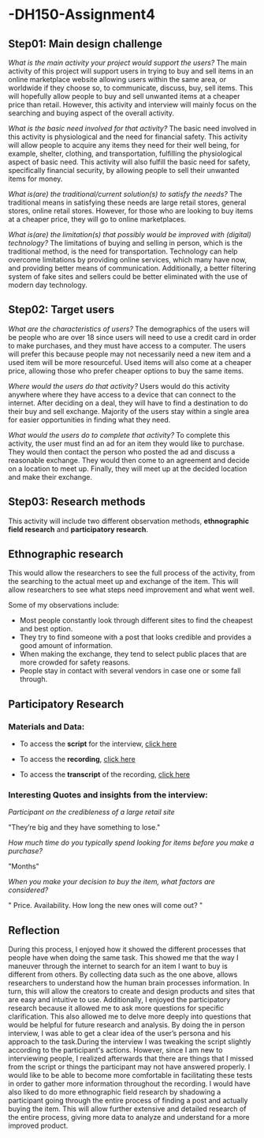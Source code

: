 # -DH150-Assignment4




## Step01: Main design challenge 


*What is the main activity your project would support the users?*
The main activity of this project will support users in trying to buy and sell items in an online marketplace website allowing users within the same area, or worldwide if they choose so, to communicate, discuss, buy, sell items. This will hopefully allow people to buy and sell unwanted items at a cheaper price than retail. However, this activity and interview will mainly focus on the searching and buying aspect of the overall activity. 

*What is the basic need involved for that activity?*
The basic need involved in this activity is physiological and the need for financial safety. This activity will allow people to acquire any items they need for their well being, for example, shelter, clothing, and transportation, fulfilling the physiological aspect of basic need. This activity will also fulfill the basic need for safety, specifically financial security, by allowing people to sell their unwanted items for money. 

*What is(are) the traditional/current solution(s) to satisfy the needs?*
The traditional means in satisfying these needs are large retail stores, general stores, online retail stores. However, for those who are looking to buy items at a cheaper price, they will go to online marketplaces. 

*What is(are) the limitation(s) that possibly would be improved with (digital) technology?*
The limitations of buying and selling in person, which is the traditional method, is the need for transportation. Technology can help overcome limitations by providing online services, which many have now, and providing better means of communication. Additionally, a better filtering system of fake sites and sellers could be better eliminated with the use of modern day technology.




## Step02: Target users 


*What are the characteristics of users?*
The demographics of the users will be people who are over 18 since users will need to use a credit card in order to make purchases, and they must have access to a computer. The users will prefer this because people may not necessarily need a new item and a used item will be more resourceful. Used items will also come at a cheaper price, allowing those who prefer cheaper options to buy the same items.

*Where would the users do that activity?*
Users would do this activity anywhere where they have access to a device that can connect to the internet. After deciding on a deal, they will have to find a destination to do their buy and sell exchange. Majority of the users stay within a single area for easier opportunities in finding what they need.

*What would the users do to complete that activity?*
To complete this activity, the user must find an ad for an item they would like to purchase. They would then contact the person who posted the ad and discuss a reasonable exchange. They would then come to an agreement and decide on a location to meet up. Finally, they will meet up at the decided location and make their exchange. 




## Step03: Research methods


This activity will include two different observation methods, **ethnographic field research** and **participatory research**. 


## **Ethnographic research** 
This would allow the researchers to see the full process of the activity, from the searching to the actual meet up and exchange of the item. This will allow researchers to see what steps need improvement and what went well. 

Some of my observations include:
- Most people constantly look through different sites to find the cheapest and best option. 
- They try to find someone with a post that looks credible and provides a good amount of information.
- When making the exchange, they tend to select public places that are more crowded for safety reasons. 
- People stay in contact with several vendors in case one or some fall through. 


## **Participatory Research**

### Materials and Data:

- To access the **script** for the interview, [click here](https://docs.google.com/document/d/1Vx3RVEZrKyo3Lu3Mwk3F3ueJh2hbIu8spQGWGzxPpe8/edit?usp=sharing)

- To access the **recording**, [click here](https://drive.google.com/file/d/10tZVsjLdSwiC6DBbzYSN_Plvx6fs2z8u/view?usp=sharing)

- To access the **transcript** of the recording, [click here](https://docs.google.com/document/d/1EqeG-4fNaAi8rnkf6UtuDrWzNzzLXGBqvdPhlsuBF_4/edit?usp=sharing)


### Interesting Quotes and insights from the interview:


*Participant on the credibleness of a large retail site*

"They’re big and they have something to lose."


*How much time do you typically spend looking for items before you make a purchase?*

"Months"


*When you make your decision to buy the item, what factors are considered?*

" Price. Availability. How long the new ones will come out? "




## Reflection


During this process, I enjoyed how it showed the different processes that people have when doing the same task. This showed me that the way I maneuver through the internet to search for an item I want to buy is different from others. By collecting data such as the one above, allows researchers to understand how the human brain processes information. In turn, this will allow the creators to create and design products and sites that are easy and intuitive to use. Additionally, I enjoyed the participatory research because it allowed me to ask more questions for specific clarification. This also allowed me to delve more deeply into questions that would be helpful for future research and analysis. By doing the in person interview, I was able to get a clear idea of the user’s persona and his approach to the task.During the interview I was tweaking the script slightly according to the participant's actions. However, since I am new to interviewing people, I realized afterwards that there are things that I missed from the script or things the participant may not have answered properly. I would like to be able to become more comfortable in facilitating these tests in order to gather more information throughout the recording. I would have also liked to do more ethnographic field research by shadowing a participant going through the entire process of finding a post and actually buying the item. This will allow further extensive and detailed research of the entire process, giving more data to analyze and understand for a more improved product.
